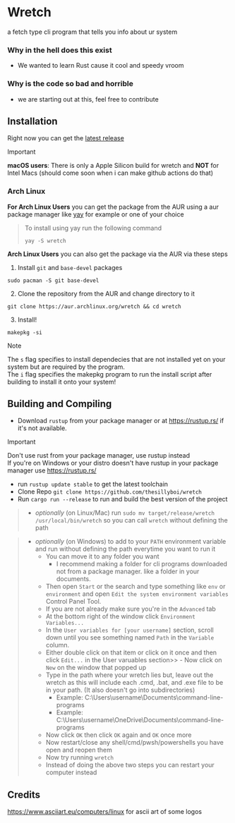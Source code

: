 # Wretch
a fetch type cli program that tells you info about ur system

### Why in the hell does this exist
- We wanted to learn Rust cause it cool and speedy vroom

### Why is the code so bad and horrible
- we are starting out at this, feel free to contribute

## Installation
Right now you can get the [latest release](https://github.com/thesillyboi/wretch/releases/latest)<br />
> [!IMPORTANT]
> **macOS users**: There is only a Apple Silicon build for wretch and **NOT** for Intel Macs (should come soon when i can make github actions do that)

### Arch Linux
**For Arch Linux Users** you can get the package from the AUR using a aur package manager like [yay](https://github.com/Jguer/yay) for example or one of your choice<br />
> To install using yay run the following command
>```shell
>yay -S wretch
>```
**Arch Linux Users** you can also get the package via the AUR via these steps
1. Install `git` and `base-devel` packages
```shell
sudo pacman -S git base-devel
```
2. Clone the repository from the AUR and change directory to it
```shell
git clone https://aur.archlinux.org/wretch && cd wretch
```
3. Install!
```shell
makepkg -si
```
> [!NOTE]
> The `s` flag specifies to install dependecies that are not installed yet on your system but are required by the program.<br />
> The `i` flag specifies the makepkg program to run the install script after building to install it onto your system!

## Building and Compiling 
 - Download `rustup` from your package manager or at https://rustup.rs/ if it's not available.
> [!IMPORTANT]
   > Don't use rust from your package manager,
   > use rustup instead<br />
   > If you're on Windows or your distro doesn't have rustup in your package manager use https://rustup.rs/
 - run `rustup update stable` to get the latest toolchain
 - Clone Repo `git clone https://github.com/thesillyboi/wretch`
 - Run `cargo run --release` to run and build the best version of the project
> - *optionally* (on Linux/Mac) run `sudo mv target/release/wretch /usr/local/bin/wretch` so you can call `wretch` without defining the path

> - *optionally* (on Windows) to add to your `PATH` environment variable and run without defining the path everytime you want to run it
>   - You can move it to any folder you want
>     - I recommend making a folder for cli programs downloaded not from a package manager. like a folder in your documents.
>   - Then open `Start` or the search and type something like `env` or `environment` and open `Edit the system environment variables` Control Panel Tool.
>   - If you are not already make sure you're in the `Advanced` tab
>   - At the bottom right of the window click `Environment Variables...`
>   - In the `User variables for [your username]` section, scroll down until you see something named `Path` in the `Variable` column.
>   - Either double click on that item or click on it once and then click `Edit...` in the User varuables section>>   - Now click on `New` on the window that popped up
>   - Type in the path where your wretch lies but, leave out the wretch as this will include each .cmd, .bat, and .exe file to be in your path. (It also doesn't go into subdirectories)
>     - Example: C:\Users\username\Documents\command-line-programs
>     - Example: C:\Users\username\OneDrive\Documents\command-line-programs
>   - Now click `OK` then click `OK` again and `OK` once more
>   - Now restart/close any shell/cmd/pwsh/powershells you have open and reopen them
>   - Now try running `wretch`
>   - Instead of doing the above two steps you can restart your computer instead

## Credits
https://www.asciiart.eu/computers/linux for ascii art of some logos
